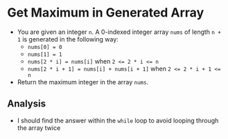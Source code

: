 # Get Maximum in Generated Array
- You are given an integer `n`. A 0-indexed integer array `nums` of length `n + 1` is generated in the following way:
  - `nums[0] = 0`
  - `nums[1] = 1`
  - `nums[2 * i] = nums[i]` when `2 <= 2 * i <= n`
  - `nums[2 * i + 1] = nums[i] + nums[i + 1]` when `2 <= 2 * i + 1 <= n`
- Return the maximum integer in the array `nums​​​`.

## Analysis
- I should find the answer within the `while` loop to avoid looping through the array twice

